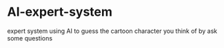 # AI-expert-system
expert system using AI to guess the cartoon character you think of by ask some questions
